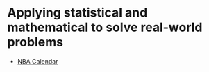 # Applying statistical and mathematical to solve real-world problems

* [NBA Calendar](https://github.com/ddantasds/Data-Science-Projects/blob/master/NBA%20calendar/NBA%20season%20calendar.md)

